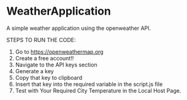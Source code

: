 # WeatherApplication
A simple weather application using the openweather API.

STEPS TO RUN THE CODE: 
1. Go to https://openweathermap.org
2. Create a free account!!
3. Navigate to the API keys section
4. Generate a key
5. Copy that key to clipboard
6. Insert that key into the required variable in the script.js file
7. Test with Your Required City Temperature in the Local Host Page.

